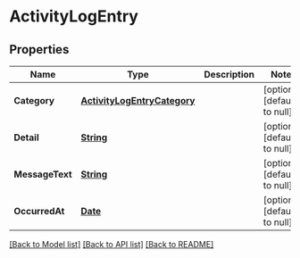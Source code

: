 # ActivityLogEntry
## Properties

Name | Type | Description | Notes
------------ | ------------- | ------------- | -------------
**Category** | [**ActivityLogEntryCategory**](ActivityLogEntryCategory.md) |  | [optional] [default to null]
**Detail** | [**String**](string.md) |  | [optional] [default to null]
**MessageText** | [**String**](string.md) |  | [optional] [default to null]
**OccurredAt** | [**Date**](DateTime.md) |  | [optional] [default to null]

[[Back to Model list]](../README.md#documentation-for-models) [[Back to API list]](../README.md#documentation-for-api-endpoints) [[Back to README]](../README.md)

